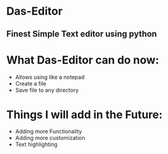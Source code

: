 # Das-Editor
## Finest Simple Text editor using python

# What Das-Editor can do now:
  * Allows using like a notepad 
  * Create a file 
  * Save file to any directory

# Things I will add in the Future:
  * Adding more Functionality 
  * Adding more customization
  * Text highlighting 
